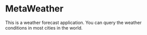 # MetaWeather
This is a weather forecast application. You can query the weather conditions in most cities in the world.
